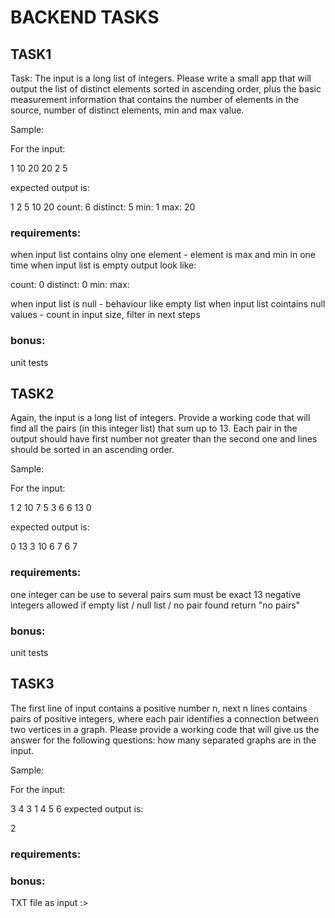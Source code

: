 # BACKEND TASKS

## TASK1

Task: 
The input is a long list of integers. Please write a small app that will output the list of distinct elements sorted in ascending order, plus the basic measurement information that contains the number of elements in the source, number of distinct elements, min and max value.

Sample:

For the input:

1 10 20 20 2 5

expected output is:

1 2 5 10 20
count: 6
distinct: 5
min: 1
max: 20


### requirements:

when input list contains olny one element - element is max and min in one time
when input list is empty output look like:

count: 0
distinct: 0 
min: 
max: 

when input list is null - behaviour like empty list
when input list cointains null values - count in input size, filter in next steps

### bonus:
unit tests 


## TASK2

Again, the input is a long list of integers. Provide a working code that will find all the pairs (in this integer list) that sum up to 13. Each pair in the output should have first number not greater than the second one and lines should be sorted in an ascending order.

Sample:

For the input:

1 2 10 7 5 3 6 6 13 0

expected output is:

0 13
3 10
6 7
6 7

### requirements:

one integer can be use to several pairs
sum must be exact 13
negative integers allowed
if empty list / null list / no pair found return "no pairs"

### bonus:
unit tests 

## TASK3

The first line of input contains a positive number n, next n lines contains pairs of positive integers, where each pair identifies a connection between two vertices in a graph. Please provide a working code that will give us the answer for the following questions: how many separated graphs are in the input.

Sample:

For the input:

3
4 3
1 4
5 6
expected output is:

2

### requirements:


### bonus:
TXT file as input :>